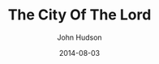 ---
layout: post
passage: Isaiah 1
title:  The City Of The Lord
author:  John Hudson
date:  2014-08-03
categories: Isaiah
---